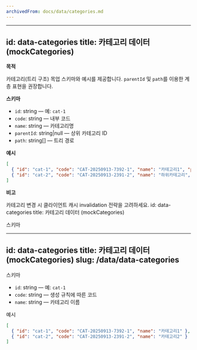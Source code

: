 ```yaml
---
archivedFrom: docs/data/categories.md
---
```


---
id: data-categories
title: 카테고리 데이터 (mockCategories)
---

**목적**

카테고리(트리 구조) 목업 스키마와 예시를 제공합니다. `parentId` 및 `path`를 이용한 계층 표현을 권장합니다.

**스키마**

- `id`: string — 예: `cat-1`
- `code`: string — 내부 코드
- `name`: string — 카테고리명
- `parentId`: string|null — 상위 카테고리 ID
- `path`: string[] — 트리 경로

**예시**

```json
[
  { "id": "cat-1", "code": "CAT-20250913-7392-1", "name": "카테고리1", "parentId": null, "path": ["카테고리1"] },
  { "id": "cat-2", "code": "CAT-20250913-2391-2", "name": "하위카테고리", "parentId": "cat-1", "path": ["카테고리1","하위카테고리"] }
]
```

**비고**

카테고리 변경 시 클라이언트 캐시 invalidation 전략을 고려하세요.
id: data-categories
title: 카테고리 데이터 (mockCategories)

스키마


---
id: data-categories
title: 카테고리 데이터 (mockCategories)
slug: /data/data-categories
---

스키마

- `id`: string — 예: `cat-1`
- `code`: string — 생성 규칙에 따른 코드
- `name`: string — 카테고리 이름

예시

```json
[
  { "id": "cat-1", "code": "CAT-20250913-7392-1", "name": "카테고리1" },
  { "id": "cat-2", "code": "CAT-20250913-2391-2", "name": "카테고리2" }
]
```
```

